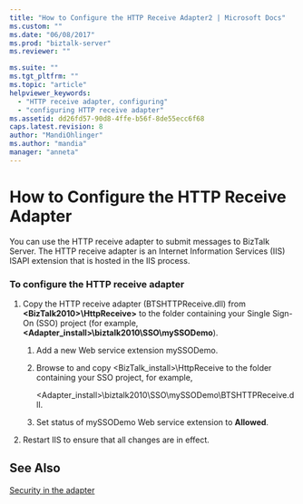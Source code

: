 ```yaml
---
title: "How to Configure the HTTP Receive Adapter2 | Microsoft Docs"
ms.custom: ""
ms.date: "06/08/2017"
ms.prod: "biztalk-server"
ms.reviewer: ""

ms.suite: ""
ms.tgt_pltfrm: ""
ms.topic: "article"
helpviewer_keywords: 
  - "HTTP receive adapter, configuring"
  - "configuring HTTP receive adapter"
ms.assetid: dd26fd57-90d8-4ffe-b56f-8de55ecc6f68
caps.latest.revision: 8
author: "MandiOhlinger"
ms.author: "mandia"
manager: "anneta"
---
```

# How to Configure the HTTP Receive Adapter
You can use the HTTP receive adapter to submit messages to BizTalk Server. The HTTP receive adapter is an Internet Information Services (IIS) ISAPI extension that is hosted in the IIS process.  
  
### To configure the HTTP receive adapter  
  
1.  Copy the HTTP receive adapter (BTSHTTPReceive.dll) from **\<BizTalk2010>\HttpReceive>** to the folder containing your Single Sign-On (SSO) project (for example, **<Adapter_install>\biztalk2010\SSO\mySSODemo**).  
  
    1.  Add a new Web service extension mySSODemo.  
  
    2.  Browse to and copy <BizTalk_install>\HttpReceive to the folder containing your SSO project, for example,  
  
         <Adapter_install>\biztalk2010\SSO\mySSODemo\BTSHTTPReceive.dll.  
  
    3.  Set status of mySSODemo Web service extension to **Allowed**.  
  
2.  Restart IIS to ensure that all changes are in effect.  
  
## See Also  
 [Security in the adapter](../core/security-in-biztalk-adapter-for-jd-edwards-oneworld.md)
